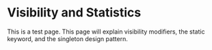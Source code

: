 # Visibility and Statistics

This is a test page. This page will explain visibility modifiers, the static keyword, and the singleton design pattern.
